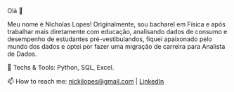 Olá 👋

Meu nome é Nicholas Lopes! Originalmente, sou bacharel em Física e após trabalhar mais diretamente com educação, analisando dados de consumo e desempenho de estudantes pré-vestibulandos, fiquei apaixonado pelo mundo dos dados e optei por fazer uma migração de carreira para Analista de Dados. 

👯 Techs & Tools: Python, SQL, Excel.

📫 How to reach me: nickjlopes@gmail.com | [LinkedIn](www.linkedin.com/in/nicholas-j-lopes)
